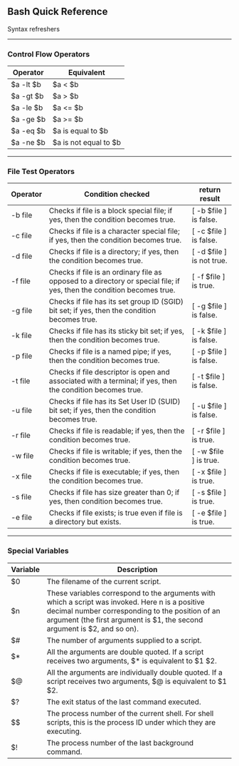 ## Bash Quick Reference 
Syntax refreshers

---

### Control Flow Operators

Operator | Equivalent
---------|------------
$a -lt $b | $a < $b
$a -gt $b | $a > $b
$a -le $b |	$a <= $b
$a -ge $b |	$a >= $b
$a -eq $b |	$a is equal to $b
$a -ne $b |	$a is not equal to $b




---

### File Test Operators

Operator | Condition checked | return result
---------|---------------|-----------
-b file |	Checks if file is a block special file; if yes, then the condition becomes true. |	[ -b $file ] is false.
-c file |	Checks if file is a character special file; if yes, then the condition becomes true. |	[ -c $file ] is false.
-d file |	Checks if file is a directory; if yes, then the condition becomes true. |	[ -d $file ] is not true.
-f file |	Checks if file is an ordinary file as opposed to a directory or special file; if yes, then the condition becomes true. |	[ -f $file ] is true.
-g file |	Checks if file has its set group ID (SGID) bit set; if yes, then the condition becomes true. |	[ -g $file ] is false.
-k file |	Checks if file has its sticky bit set; if yes, then the condition becomes true. |	[ -k $file ] is false.
-p file |	Checks if file is a named pipe; if yes, then the condition becomes true. |	[ -p $file ] is false.
-t file |	Checks if file descriptor is open and associated with a terminal; if yes, then the condition becomes true. |	[ -t $file ] is false.
-u file |	Checks if file has its Set User ID (SUID) bit set; if yes, then the condition becomes true. |	[ -u $file ] is false.
-r file |	Checks if file is readable; if yes, then the condition becomes true. |	[ -r $file ] is true.
-w file |	Checks if file is writable; if yes, then the condition becomes true. |	[ -w $file ] is true.
-x file |	Checks if file is executable; if yes, then the condition becomes true. |	[ -x $file ] is true.
-s file |	Checks if file has size greater than 0; if yes, then condition becomes true. |	[ -s $file ] is true.
-e file |	Checks if file exists; is true even if file is a directory but exists. |	[ -e $file ] is true.

---

### Special Variables

Variable | Description
---------|------------
$0 | The filename of the current script.
$n | These variables correspond to the arguments with which a script was invoked. Here n is a positive decimal number corresponding to the position of an argument (the first argument is $1, the second argument is $2, and so on).
$# | The number of arguments supplied to a script.
$* | All the arguments are double quoted. If a script receives two arguments, $* is equivalent to $1 $2.
$@ | All the arguments are individually double quoted. If a script receives two arguments, $@ is equivalent to $1 $2.
$? | The exit status of the last command executed.
$$ | The process number of the current shell. For shell scripts, this is the process ID under which they are executing.
$! | The process number of the last background command.








